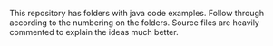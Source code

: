 This repository has folders with java code examples. Follow through according to the numbering on the folders. Source files are heavily commented to explain the ideas much better.
